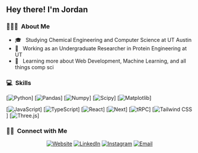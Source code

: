 <h2> Hey there! I'm Jordan</h2>

<h3> 👨🏻‍💻 &nbsp;About Me </h3>

- 🎓 &nbsp; Studying Chemical Engineering and Computer Science at UT Austin
- 💼 &nbsp; Working as an Undergraduate Researcher in Protein Engineering at UT
- 🌱 &nbsp; Learning more about Web Development, Machine Learning, and all things comp sci




<h3> 💻 &nbsp;Skills </h3>


  [![Python](https://img.shields.io/badge/-Python-black?style=flat&logo=python)]
  [![Pandas](https://img.shields.io/badge/-Pandas-black?style=flat&logo=Pandas)]
  [![Numpy](https://img.shields.io/badge/-Numpy-black?style=flat&logo=Numpy&logoColor=white)]
  [![Scipy](https://img.shields.io/badge/-Scipy-black?style=flat&logo=Scipy&logoColor=white)]
  [![Matplotlib](https://img.shields.io/badge/-Matplotlib-black?style=flat&logo=matplotlib&logoColor=white)]


  [![JavaScript](https://img.shields.io/badge/-JavaScript-black?style=flat&logo=javascript)]
  [![TypeScript](https://img.shields.io/badge/-TypeScript-black?style=flat&logo=typescript)]
  [![React](https://img.shields.io/badge/-React-black?style=flat&logo=react)]
  [![Next](https://img.shields.io/badge/-Next.js-black?style=flat&logo=next.js)]
  [![tRPC](https://img.shields.io/badge/-tRPC-black?style=flat&logo=tRPC)]
  [![Tailwind CSS](https://img.shields.io/badge/-TailwindCSS-black?style=flat&logo=tailwindcss)]
  [![Three.js](https://img.shields.io/badge/-Three.js-black?style=flat&logo=threedotjs)]


<h3> 🤝🏻 &nbsp;Connect with Me </h3>

<p align="center">
<a href="https://jordantwells.com"><img alt="Website" src="https://img.shields.io/badge/Website-https://jordantwells.com-blue?style=flat-square&logo=google-chrome"></a>
<a href="https://www.linkedin.com/in/jordantwells/"><img alt="LinkedIn" src="https://img.shields.io/badge/LinkedIn-Jordan%20Wells-blue?style=flat-square&logo=linkedin"></a>
<a href="https://www.instagram.com/jordanwhaless/"><img alt="Instagram" src="https://img.shields.io/badge/Instagram-jordanwhaless-blue?style=flat-square&logo=instagram"></a>
<a href="mailto:jordantwells@gmail.com"><img alt="Email" src="https://img.shields.io/badge/Email-jordantwells@gmail.com-blue?style=flat-square&logo=gmail"></a>
</p>

<br/>

<a href="https://github.com/jordantwells42">
  <!---<img height="180em" src="https://github-readme-stats.vercel.app/api?username=jordantwells42&theme=vue&show_icons=true" />
  <img height="180em" src="https://github-readme-stats.vercel.app/api/top-langs/?username=jordantwells42&theme=vue&layout=compact" />
---!>
</a>

<br/>
